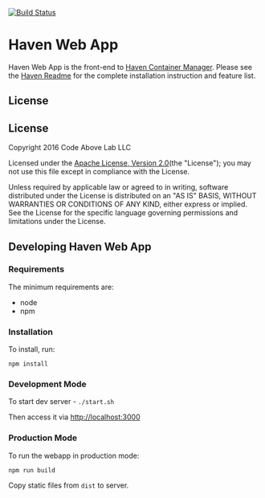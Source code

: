[![Build Status](https://travis-ci.org/codeabovelab/haven-ui.svg?branch=master)](https://travis-ci.org/codeabovelab/haven-ui)
# Haven Web App
Haven Web App is the front-end to [Haven Container Manager](https://github.com/codeabovelab/haven-platform). Please see the [Haven Readme](https://github.com/codeabovelab/haven-platform/blob/master/README.md) for the complete installation instruction and feature list.

## License

License
-------
Copyright 2016 Code Above Lab LLC

Licensed under the [Apache License, Version 2.0](http://www.apache.org/licenses/LICENSE-2.0)(the "License");
you may not use this file except in compliance with the License.

Unless required by applicable law or agreed to in writing, software
distributed under the License is distributed on an "AS IS" BASIS,
WITHOUT WARRANTIES OR CONDITIONS OF ANY KIND, either express or implied.
See the License for the specific language governing permissions and
limitations under the License.

## Developing Haven Web App

### Requirements

The minimum requirements are:

* node
* npm

### Installation

To install, run: 

`npm install`

### Development Mode

To start dev server - `./start.sh`

Then access it via [http://localhost:3000](http://localhost:3000)

### Production Mode

To run the webapp in production mode:

`npm run build`

Copy static files from `dist` to server.
